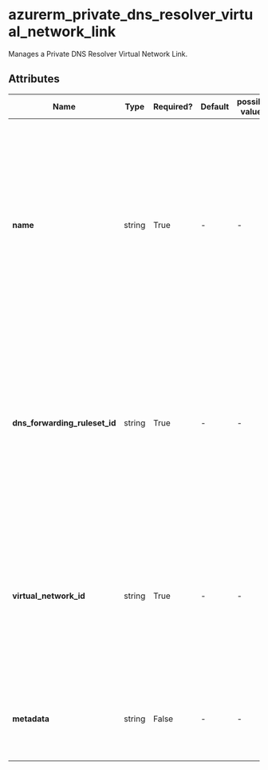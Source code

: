 # azurerm_private_dns_resolver_virtual_network_link

Manages a Private DNS Resolver Virtual Network Link.

## Attributes

| Name | Type | Required? | Default  | possible values | Description |
| ---- | ---- | --------- | -------- | ----------- | ----------- |
| **name** | string | True | -  |  -  | Specifies the name which should be used for this Private DNS Resolver Virtual Network Link. Changing this forces a new Private DNS Resolver Virtual Network Link to be created. | 
| **dns_forwarding_ruleset_id** | string | True | -  |  -  | Specifies the ID of the Private DNS Resolver DNS Forwarding Ruleset. Changing this forces a new Private DNS Resolver Virtual Network Link to be created. | 
| **virtual_network_id** | string | True | -  |  -  | The ID of the Virtual Network that is linked to the Private DNS Resolver Virtual Network Link. Changing this forces a new resource to be created. | 
| **metadata** | string | False | -  |  -  | Metadata attached to the Private DNS Resolver Virtual Network Link. | 

